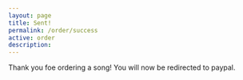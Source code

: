 ```yaml
---
layout: page
title: Sent!
permalink: /order/success
active: order
description:
---
```



Thank you foe ordering a song! You will now be redirected to paypal.